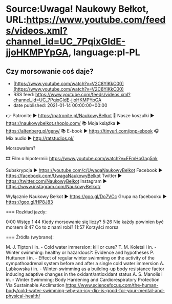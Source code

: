 # Source:Uwaga! Naukowy Bełkot, URL:https://www.youtube.com/feeds/videos.xml?channel_id=UC_7PqixGIdE-jjoHKMPYpGA, language:pl-PL

## Czy morsowanie coś daje?
 - [https://www.youtube.com/watch?v=V2C8YlKkC00](https://www.youtube.com/watch?v=V2C8YlKkC00)
 - RSS feed: https://www.youtube.com/feeds/videos.xml?channel_id=UC_7PqixGIdE-jjoHKMPYpGA
 - date published: 2021-01-14 00:00:00+00:00

👉 Patronite ► https://patronite.pl/NaukowyBelkot 
👕 Nasze koszulki ► https://naukowybelkot.shoplo.com/
📚 Moja książka ► https://altenberg.pl/geny/
📚 E-book ► https://tinyurl.com/pnp-ebook
🎧 Mix audio ► http://ratstudios.pl/

Morsowałem?

🎞 Film o hipotermii:
https://www.youtube.com/watch?v=EFmHoGag5nk

Subskrypcja ► https://youtube.com/c/UwagaNaukowyBelkot
Facebook ► https://facebook.com/UwagaNaukowyBelkot
Twitter ► https://twitter.com/NaukowyBelkot
Instagram ► https://www.instagram.com/NaukowyBelkot/

Wyłącznie Naukowy Bełkot ► https://goo.gl/Do7VCc
Grupa na facebooku ► https://goo.gl/HP8J83

===
Rozkład jazdy:

0:00 Wstęp
1:44 Kiedy morsowanie się liczy?
5:26 Nie każdy powinien być morsem
8:47 Co to z nami robi?
11:57 Korzyści morsa

===
Źródła (wybrane):

M. J. Tipton i in. - Cold water immersion: kill or cure?
T. M. Koletsi i in. - Winter swimming: healthy or hazardous?: Evidence and hypotheses
P. Huttunen i in. - Effect of regular winter swimming on the activity of the sympathoadrenal system before and after a single cold water immersion
A. Lubkowska i in. - Winter-swimming as a building-up body resistance factor inducing adaptive changes in the oxidant/antioxidant status
A. S. Manolis i in. - Winter Swimming: Body Hardening and Cardiorespiratory Protection Via Sustainable Acclimation
https://www.sciencefocus.com/the-human-body/cold-water-swimming-why-an-icy-dip-is-good-for-your-mental-and-physical-health/

